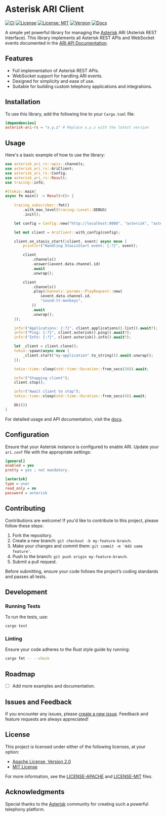 # Asterisk ARI Client

[![CI](https://github.com/jbernavaprah/asterisk-ari-rs/actions/workflows/ci.yml/badge.svg)](https://github.com/jbernavaprah/asterisk-ari-rs/actions/workflows/ci.yml)
[![License](https://img.shields.io/badge/License-Apache-blue.svg)](LICENSE-APACHE)
[![License: MIT](https://img.shields.io/badge/License-MIT-yellow.svg)](LICENSE-MIT)
[![Version](https://img.shields.io/crates/v/asterisk-ari-rs)](https://crates.io/crates/asterisk-ari-rs)
[![Docs](https://docs.rs/asterisk-ari-rs/badge.svg)](https://docs.rs/asterisk-ari-rs)

A simple yet powerful library for managing the [Asterisk](https://www.asterisk.org/) ARI (Asterisk REST Interface). This library implements all Asterisk REST APIs and WebSocket events documented in the [ARI API Documentation](https://docs.asterisk.org/Latest_API/API_Documentation/Asterisk_REST_Interface/).

## Features

- Full implementation of Asterisk REST APIs.
- WebSocket support for handling ARI events.
- Designed for simplicity and ease of use.
- Suitable for building custom telephony applications and integrations.

## Installation

To use this library, add the following line to your `Cargo.toml` file:

```toml
[dependencies]
asterisk-ari-rs = "x.y.z" # Replace x.y.z with the latest version
```

## Usage

Here's a basic example of how to use the library:

```rust
use asterisk_ari_rs::apis::channels;
use asterisk_ari_rs::AriClient;
use asterisk_ari_rs::Config;
use asterisk_ari_rs::Result;
use tracing::info;

#[tokio::main]
async fn main() -> Result<()> {
    
    tracing_subscriber::fmt()
        .with_max_level(tracing::Level::DEBUG)
        .init();

    let config = Config::new("http://localhost:8088", "asterisk", "asterisk");

    let mut client = AriClient::with_config(config);

    client.on_stasis_start(|client, event| async move {
        println!("Handling StasisStart event: {:?}", event);

        client
            .channels()
            .answer(&event.data.channel.id)
            .await
            .unwrap();

        client
            .channels()
            .play(channels::params::PlayRequest::new(
                &event.data.channel.id,
                "sound:tt-monkeys",
            ))
            .await
            .unwrap();
    });

    info!("Applications: {:?}", client.applications().list().await?);
    info!("Ping: {:?}", client.asterisk().ping().await?);
    info!("Info: {:?}", client.asterisk().info().await?);

    let _client = client.clone();
    tokio::spawn(async move {
        _client.start("my-application".to_string()).await.unwrap();
    });

    tokio::time::sleep(std::time::Duration::from_secs(30)).await;

    info!("Stopping client");
    client.stop();

    info!("Await client to stop");
    tokio::time::sleep(std::time::Duration::from_secs(4)).await;

    Ok(())
}

```

For detailed usage and API documentation, visit the [docs](https://docs.rs/asterisk-ari-rs).

## Configuration

Ensure that your Asterisk instance is configured to enable ARI. Update your `ari.conf` file with the appropriate settings:

```ini
[general]
enabled = yes
pretty = yes ; not mandatory.

[asterisk]
type = user
read_only = no
password = asterisk
```

## Contributing

Contributions are welcome! If you'd like to contribute to this project, please follow these steps:

1. Fork the repository.
2. Create a new branch: `git checkout -b my-feature-branch`.
3. Make your changes and commit them: `git commit -m 'Add some feature'`.
4. Push to the branch: `git push origin my-feature-branch`.
5. Submit a pull request.

Before submitting, ensure your code follows the project’s coding standards and passes all tests.

## Development

### Running Tests

To run the tests, use:

```bash
cargo test
```

### Linting

Ensure your code adheres to the Rust style guide by running:

```bash
cargo fmt -- --check
```

## Roadmap

- [ ] Add more examples and documentation.

## Issues and Feedback

If you encounter any issues, please [create a new issue](https://github.com/jbernavaprah/asterisk-ari-rs/issues). Feedback and feature requests are always appreciated!

## License

This project is licensed under either of the following licenses, at your option:

- [Apache License, Version 2.0](LICENSE-APACHE)
- [MIT License](LICENSE-MIT)

For more information, see the [LICENSE-APACHE](LICENSE-APACHE) and [LICENSE-MIT](LICENSE-MIT) files.

## Acknowledgments

Special thanks to the [Asterisk](https://www.asterisk.org/) community for creating such a powerful telephony platform.

